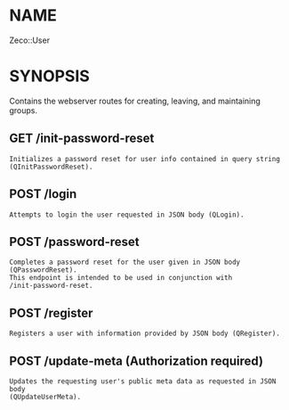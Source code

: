NAME
====

Zeco::User

SYNOPSIS
========

Contains the webserver routes for creating, leaving, and maintaining groups.

GET /init-password-reset
------------------------

    Initializes a password reset for user info contained in query string
    (QInitPasswordReset).

POST /login
-----------

    Attempts to login the user requested in JSON body (QLogin).

POST /password-reset
--------------------

    Completes a password reset for the user given in JSON body (QPasswordReset).
    This endpoint is intended to be used in conjunction with
    /init-password-reset.

POST /register
--------------

    Registers a user with information provided by JSON body (QRegister).

POST /update-meta (Authorization required)
------------------------------------------

    Updates the requesting user's public meta data as requested in JSON body
    (QUpdateUserMeta).

